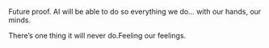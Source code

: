 Future proof. AI will be able to do so everything we do… with our hands, our minds. 

There’s one thing it will never do.Feeling our feelings.